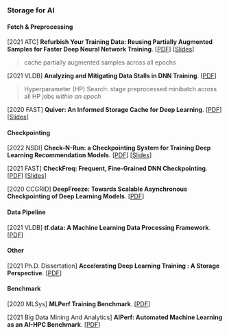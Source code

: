 ### Storage for AI

#### Fetch & Preprocessing

[2021 ATC] **Refurbish Your Training Data: Reusing Partially Augmented Samples for Faster Deep Neural Network Training**. [[PDF](https://www.usenix.org/system/files/atc21-lee.pdf)] [[Slides](https://www.usenix.org/system/files/atc21_slides_lee.pdf)]

> cache partially augmented samples across all epochs

[2021 VLDB] **Analyzing and Mitigating Data Stalls in DNN Training**. [[PDF](http://www.vldb.org/pvldb/vol14/p771-mohan.pdf)]

> Hyperparameter (HP) Search: stage preprocessed minibatch across all HP jobs *within an epoch*

[2020 FAST] **Quiver: An Informed Storage Cache for Deep Learning**. [[PDF](https://www.usenix.org/system/files/fast20-kumar.pdf)] [[Slides](https://www.usenix.org/sites/default/files/conference/protected-files/fast20_slides_kumar.pdf)]

#### Checkpointing

[2022 NSDI] **Check-N-Run: a Checkpointing System for Training Deep Learning Recommendation Models**. [[PDF](https://www.usenix.org/system/files/nsdi22-paper-eisenman.pdf)] [[Slides](https://www.usenix.org/system/files/nsdi22_slides_eisenman.pdf)]

[2021 FAST] **CheckFreq: Frequent, Fine-Grained DNN Checkpointing**. [[PDF](https://www.usenix.org/system/files/fast21-mohan.pdf)] [[Slides](https://www.usenix.org/sites/default/files/conference/protected-files/fast21_slides_mohan.pdf)]

[2020 CCGRID] **DeepFreeze: Towards Scalable Asynchronous Checkpointing of Deep Learning Models**. [[PDF](https://web.cels.anl.gov/~woz/papers/DeepFreeze_2020.pdf)]

#### Data Pipeline

[2021 VLDB] **tf.data: A Machine Learning Data Processing Framework**. [[PDF](http://www.vldb.org/pvldb/vol14/p2945-klimovic.pdf)]

#### Other

[2021 Ph.D. Dissertation] **Accelerating Deep Learning Training : A Storage Perspective**. [[PDF](https://repositories.lib.utexas.edu/bitstream/handle/2152/115131/MOHAN-DISSERTATION-2021.pdf)]

#### Benchmark

[2020 MLSys] **MLPerf Training Benchmark**. [[PDF](https://proceedings.mlsys.org/paper/2020/file/02522a2b2726fb0a03bb19f2d8d9524d-Paper.pdf)]

[2021 Big Data Mining And Analytics] **AIPerf: Automated Machine Learning as an AI-HPC Benchmark**. [[PDF](https://ieeexplore.ieee.org/stamp/stamp.jsp?tp=&arnumber=9430136)]